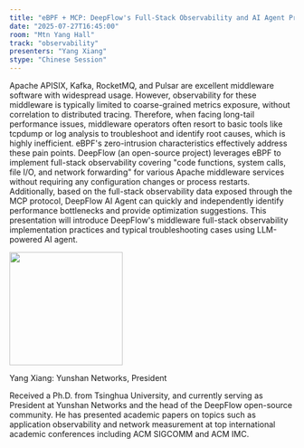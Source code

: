 ```yaml
---
title: "eBPF + MCP: DeepFlow's Full-Stack Observability and AI Agent Practice Cases"
date: "2025-07-27T16:45:00"
room: "Mtn Yang Hall"
track: "observability"
presenters: "Yang Xiang"
stype: "Chinese Session"
---
```


Apache APISIX, Kafka, RocketMQ, and Pulsar are excellent middleware software with widespread usage. However, observability for these middleware is typically limited to coarse-grained metrics exposure, without correlation to distributed tracing. Therefore, when facing long-tail performance issues, middleware operators often resort to basic tools like tcpdump or log analysis to troubleshoot and identify root causes, which is highly inefficient. eBPF's zero-intrusion characteristics effectively address these pain points. DeepFlow (an open-source project) leverages eBPF to implement full-stack observability covering "code functions, system calls, file I/O, and network forwarding" for various Apache middleware services without requiring any configuration changes or process restarts. Additionally, based on the full-stack observability data exposed through the MCP protocol, DeepFlow AI Agent can quickly and independently identify performance bottlenecks and provide optimization suggestions. This presentation will introduce DeepFlow's middleware full-stack observability implementation practices and typical troubleshooting cases using LLM-powered AI agent.

<img src="https://sessionize.com/image/b9fe-400o400o1-7eiz9d5NPVegnn7SkHVGzm.jpg" width="200" /><br/>

Yang Xiang: Yunshan Networks, President

Received a Ph.D. from Tsinghua University, and currently serving as President at Yunshan Networks and the head of the DeepFlow open-source community. He has presented academic papers on topics such as application observability and network measurement at top international academic conferences including ACM SIGCOMM and ACM IMC.